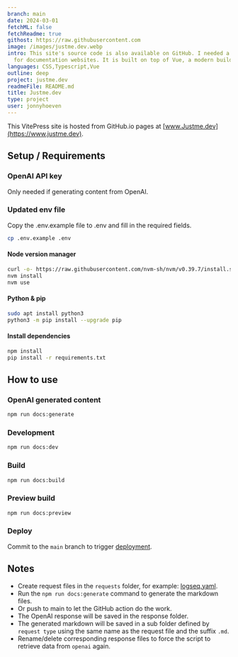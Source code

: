 ```yaml
---
branch: main
date: 2024-03-01
fetchML: false
fetchReadme: true
githost: https://raw.githubusercontent.com
image: /images/justme.dev.webp
intro: This site's source code is also available on GitHub. I needed a static site generator. VitePress is specifically designed
  for documentation websites. It is built on top of Vue, a modern build tool for frontend development.
languages: CSS,Typescript,Vue
outline: deep
project: justme.dev
readmeFile: README.md
title: Justme.dev
type: project
user: jonnyhoeven
---
```

<script setup>
 import ArticleItem from '/components/ArticleItem.vue';
 import ArticleFooter from '/components/ArticleFooter.vue';
</script>
<ArticleItem :frontmatter="$frontmatter"/>

This VitePress site is hosted from GitHub.io pages at [www.Justme.dev](https://www.justme.dev).

## Setup / Requirements

### OpenAI API key

Only needed if generating content from OpenAI.

### Updated env file

Copy the .env.example file to .env and fill in the required fields.

```bash
cp .env.example .env
```

#### Node version manager

```bash
curl -o- https://raw.githubusercontent.com/nvm-sh/nvm/v0.39.7/install.sh | bash
nvm install
nvm use
```

#### Python & pip

```bash
sudo apt install python3
python3 -m pip install --upgrade pip
```

#### Install dependencies

```bash
npm install
pip install -r requirements.txt
```

## How to use

### OpenAI generated content

```bash
npm run docs:generate
```

### Development

```bash
npm run docs:dev
```

### Build

```bash
npm run docs:build
```

### Preview build

```bash
npm run docs:preview
```

### Deploy

Commit to the `main` branch to
trigger [deployment](https://github.com/jonnyhoeven/justme.dev/actions/workflows/deploy.yml).

## Notes

- Create request files in the `requests` folder, for example: [logseq.yaml](openai/request/logseq.yaml).
- Run the `npm run docs:generate` command to generate the markdown files.
- Or push to main to let the GitHub action do the work.
- The OpenAI response will be saved in the response folder.
- The generated markdown will be saved in a sub folder defined by `request type` using the same name as the request file
  and the suffix `.md`.
- Rename/delete corresponding response files to force the script to retrieve data from `openai`
  again.


<ArticleFooter :frontmatter="$frontmatter"/>
